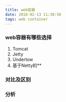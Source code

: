 ```yaml
---
title: web容器
date: 2018-02-13 11:30:56
tags: web container
---
```


### web容器有哪些选择

1. Tomcat
2. Jetty
3. Undertow
4. 基于Netty的**


### 对比及区别


### 分析
